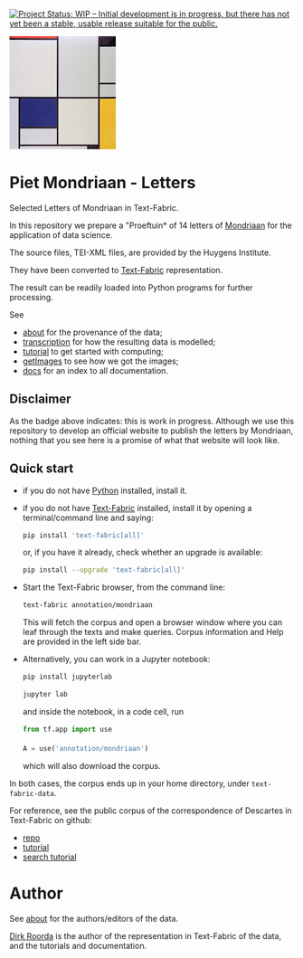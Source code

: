 [![Project Status: WIP – Initial development is in progress, but there has not yet been a stable, usable release suitable for the public.](https://www.repostatus.org/badges/latest/wip.svg)](https://www.repostatus.org/#wip)

![mondriaan](app/static/logo.png)

# Piet Mondriaan - Letters

Selected Letters of Mondriaan in Text-Fabric.

In this repository we prepare a "Proeftuin* of 14 letters of
[Mondriaan](https://en.wikipedia.org/wiki/Piet_Mondrian)
for the application of data science.

The source files, TEI-XML files, are provided by the Huygens Institute.

They have been converted to
[Text-Fabric](https://github.com/annotation/text-fabric)
representation.

The result can be readily loaded into Python programs for further processing.

See

* [about](docs/about.md) for the provenance of the data;
* [transcription](docs/transcription.md) for how the resulting data is modelled;
* [tutorial]() to get started with computing;
* [getImages]() to see how we got the images;
* [docs]() for an index to all documentation.

## Disclaimer

As the badge above indicates: this is work in progress.
Although we use this repository to develop an official website to publish the letters
by Mondriaan, nothing that you see here is a promise of what that website will
look like.

## Quick start

*   if you do not have
    [Python](https://www.python.org)
    installed, install it.

*   if you do not have
    [Text-Fabric](https://github.com/annotation/text-fabric)
    installed, install it by opening a terminal/command line and saying:

    ``` sh
    pip install 'text-fabric[all]'
    ```

    or, if you have it already, check whether an upgrade is available:

    ``` sh
    pip install --upgrade 'text-fabric[all]'
    ```

*   Start the Text-Fabric browser, from the command line:

    ``` sh
    text-fabric annotation/mondriaan
    ```

    This will fetch the corpus and open a browser window where you can leaf through the
    texts and make queries. 
    Corpus information and Help are provided in the left side bar.

*   Alternatively, you can work in a Jupyter notebook:

    ``` sh
    pip install jupyterlab
    ```

    ``` sh
    jupyter lab
    ```

    and inside the notebook, in a code cell, run

    ``` python
    from tf.app import use

    A = use('annotation/mondriaan')
    ```

    which will also download the corpus.

In both cases, the corpus ends up in your home directory,
under `text-fabric-data`.

For reference, see the public corpus of the correspondence of Descartes in Text-Fabric on github:

* [repo](https://github.com/CLARIAH/descartes-tf)
* [tutorial](https://nbviewer.jupyter.org/github/CLARIAH/descartes-tf/blob/main/tutorial/start.ipynb)
* [search tutorial](https://nbviewer.jupyter.org/github/CLARIAH/descartes-tf/blob/main/tutorial/search.ipynb)

# Author

See [about](docs/about.md) for the authors/editors of the data.

[Dirk Roorda](https://github.com/dirkroorda) is the author of the representation in Text-Fabric of the data,
and the tutorials and documentation.
